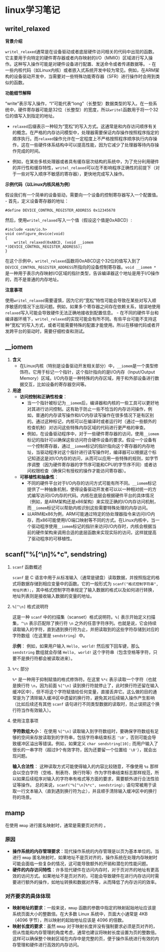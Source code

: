 # linux学习笔记

## writel_relaxed

**背景介绍**

`writel_relaxed`通常是在设备驱动或者底层硬件访问相关的代码中出现的函数。它主要用于向特定的硬件寄存器或者内存映射的I/O（MMIO）区域进行写入操作。这种写入操作可能是对硬件设备进行配置、发送命令或者传递数据等。   - 在一些内核代码（如Linux内核）或者嵌入式系统开发中较为常见。例如，在ARM架构的设备驱动开发中，当需要对一些特殊功能寄存器（SFR）进行操作时会用到类似的函数。

**功能细节解释**

“write”表示写入操作，“l”可能代表“long”（长整型）数据类型的写入。在一些系统中，硬件寄存器可能是32位（长整型）的宽度，所以`writel`函数用于将一个32位的值写入到指定的地址。   

- `relaxed`后缀表示一种较为“宽松”的写入方式。这通常是和内存访问顺序有关的概念。在严格的内存访问模型中，处理器需要保证内存操作按照程序指定的顺序执行。而`relaxed`操作允许在一定程度上不严格按照程序顺序执行内存操作，这在一些硬件体系结构中可以提高性能，因为它减少了处理器等待内存操作完成的时间。   

- 例如，在某些多核处理器或者具有缓存层次结构的系统中，为了充分利用硬件的并行性和缓存特性，`writel_relaxed`可以在不影响程序正确性的前提下（对于一些对写入顺序不敏感的寄存器），更快地完成写入操作。

**示例代码（以Linux内核风格为例）**

假设我们有一个简单的设备驱动，需要向一个设备的控制寄存器写入一个配置值。   - 首先，定义设备寄存器的地址：

```\
#define DEVICE_CONTROL_REGISTER_ADDRESS 0x12345678
```

然后，使用`writel_relaxed`写入一个值（假设这个值是0xABCD）:

```
#include <asm/io.h>
void configure_device(void)
{
    writel_relaxed(0xABCD, (void __iomem *)DEVICE_CONTROL_REGISTER_ADDRESS);
}
```

在这个示例中，`writel_relaxed`函数将0xABCD这个32位的值写入到了`DEVICE_CONTROL_REGISTER_ADDRESS`所指向的设备控制寄存器。`void __iomem *`是一种用于表示内存映射I/O区域的指针类型，告诉编译器这个地址是用于I/O操作的，而不是普通的内存地址。 

**注意事项** 

使用`writel_relaxed`需要谨慎，因为它的“宽松”特性可能会导致在某些对写入顺序敏感的情况下出现问题。例如，如果多个寄存器之间存在依赖关系，错误地使用`relaxed`写入可能会导致硬件无法正确地接收到配置信息。   - 在不同的硬件平台和编译器环境下，`writel_relaxed`的实现可能会有所不同。有些平台可能不支持这种“宽松”的写入方式，或者可能需要特殊的配置才能使用。所以在移植代码或者开发跨平台的驱动时，需要仔细检查和测试。



## __iomem

1. **含义**   
   - 在Linux内核（特别是设备驱动开发相关部分）中，`__iomem`是一个类型修饰符。它用于标记一个指针，这个指针指向的是I/O内存（Input/Output Memory）区域。I/O内存是一种特殊的内存区域，用于和外部设备进行数据交互，比如设备的寄存器空间等。 
2. **用途**   
   - **访问控制和正确性检查**：     
     - 当一个指针被标记为`__iomem`后，编译器和内核的一些工具可以更好地对其进行访问控制。这有助于防止一些不恰当的内存访问操作，例如，普通的内存读写操作和I/O内存读写操作在很多情况下是有区别的。通过这种标记，内核可以在编译时或者运行时（通过一些额外的检查机制）对访问这些特殊内存区域的代码进行更严格的审查。     
     - 例如，在设备驱动程序中，对于一些硬件寄存器的访问，使用`__iomem`标记的指针可以确保这些访问符合硬件设备的要求。假设一个设备有一个控制寄存器，通过`__iomem`标记的指针指向这个寄存器的内存地址，当驱动程序对这个指针进行读写操作时，编译器可以根据这个标记知道这是对I/O内存的访问，从而可以应用一些特殊的规则，如字节序调整（因为硬件寄存器的字节序可能和CPU的字节序不同）或者访问权限检查（确保只有授权的操作才能访问寄存器）。   
   - **可移植性和抽象性**：     
     - 不同的硬件平台对于I/O内存的访问方式可能有所不同。`__iomem`标记提供了一种抽象机制，使得设备驱动开发者可以以一种相对统一的方式编写访问I/O内存的代码。内核在底层会根据硬件平台的具体情况（例如，是ARM架构还是x86架构）来实现正确的I/O内存访问机制，而`__iomem`标记可以帮助内核识别这些需要特殊处理的内存访问。     
     - 以ARM和x86为例，ARM可能通过特定的协处理器指令来访问I/O内存，而x86可能使用I/O端口映射等不同的方式。在Linux内核中，当一个驱动程序使用`__iomem`标记的指针来访问I/O内存时，内核会根据当前的硬件架构来调用合适的底层函数来实现实际的访问，这样就提高了驱动程序的可移植性。



## scanf("%\[^\n\]%*c", sendstring)

1. `scanf` 函数概述 

   `scanf` 是 C 语言中用于从标准输入（通常是键盘）读取数据，并按照指定的格式将数据存储到相应变量中的函数。它的一般形式为 `scanf("格式控制字符串", 地址列表);`，其中格式控制字符串规定了输入数据的格式以及如何进行转换，地址列表则是接收输入数据的变量的地址。 

2. `%[^\n]` 格式说明符 

   这是一种 `scanf` 中的扫描集（scanset）格式说明符。`%[` 表示开始定义扫描集，`^\n` 表示匹配除了换行符 `\n` 之外的任意字符序列。也就是说，它会持续读取输入的字符，直到遇到换行符为止，并把读取到的这些字符存储到对应的字符数组（在这里是 `sendstring`）中。

   **示例**： 例如，如果用户输入 `Hello, world!` 然后按下回车键，那么 `sendstring` 数组就会存储 `Hello, world!` 这个字符串（包含空格等字符，只要不是换行符都会被读取进来）。 

3. `%*c` 部分 

    `%*` 是一种用于抑制赋值的格式修饰符。在这里 `%*c` 表示读取一个字符（也就是换行符 `\n`，因为前面 `%[^\n]` 读到换行符就停止了，此时换行符还留在输入缓冲区中），但不将这个字符赋值给任何变量，直接丢弃它。这么做的目的通常是为了清除输入缓冲区中遗留的换行符，避免其对后续输入操作产生影响（比如后续还有其他 `scanf` 语句进行不同类型数据的读取时，防止误把这个换行符当作有效输入）。 

4. 使用注意事项

   **字符数组大小**： 在使用 `%[^\n]` 读取输入到字符数组时，要确保字符数组有足够的空间来存放读取到的字符串，包括字符串结束标志 `'\0'`，否则可能会导致缓冲区溢出等错误。例如，如果定义 `char sendstring[10];` 而用户输入了很长的一串字符（超过9个有效字符，因为还要留一个位置给 `'\0'`），就会出现问题。 

   **输入合法性**： 这种读取方式可能使得输入的内容比较随意，不像使用 `%s` 那样会以空白字符（空格、制表符、换行符等）作为字符串结束标志那样规范，所以如果后续程序对输入的字符串有格式等方面的要求，需要额外进行合法性验证等操作。 总的来说，`scanf("%[^\n]%*c", sendstring);` 语句常被用于读取一行文本输入（直到遇到换行符为止），并且顺手清除输入缓冲区中的换行符的场景。 

## mamp

在使用 `mmap` 进行匿名映射时，通常是需要页对齐的 。

### 原因

- **操作系统的内存管理要求**：现代操作系统的内存管理是以页为基本单位的。当进行 `mmap` 匿名映射时，如果地址不是页对齐的，操作系统在处理内存映射时可能会面临一些复杂的情况，这可能导致额外的开销和潜在的性能问题。
- **硬件的内存访问特性**：许多现代硬件在访问内存时，对于页对齐的地址有更高效的访问方式。如果地址不是页对齐的，可能会导致硬件在进行内存访问时需要进行额外的操作，如地址转换和数据对齐等，从而降低了内存访问的效率。

### 对齐要求的具体体现

- **映射地址的要求**：一般来说，`mmap` 函数的参数中指定的映射起始地址应该是系统页面大小的整数倍。在大多数 Linux 系统中，页面大小通常是 4KB（4096 字节），所以映射的起始地址应该是 4096 的倍数。
- **映射长度的要求**：虽然 `mmap` 对于映射长度并没有强制要求必须是页对齐的，但从性能和内存管理的角度考虑，通常也建议将映射长度设置为页的整数倍。这样可以确保整个映射区域在内存中是完整的页，便于操作系统进行有效的内存管理和硬件进行高效的内存访问。
